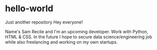 # hello-world
Just another repository
Hey everyone!

Name's Sam Recile and I'm an upcoming developer. Work with Python, HTML & CSS. In the future I hope to secure data science/engineering job while also freelancing and working on my own startups.
